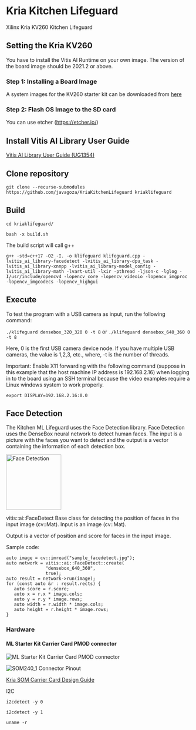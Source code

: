 # Kria Kitchen Lifeguard
Xilinx Kria KV260 Kitchen Lifeguard

## Setting the Kria KV260
You have to install the Vitis AI Runtime on your own image. The version of the board image should be 2021.2 or above.


### Step 1: Installing a Board Image
A system images for the KV260 starter kit can be downloaded from [here](https://login.xilinx.com/app/xilinxinc_f5awsprod_1/exknv8ms950lm0Ldh0x7/sso/saml)

### Step 2: Flash OS Image to the SD card
You can use etcher (https://etcher.io/)


## Install Vitis AI Library User Guide

[Vitis AI Library User Guide (UG1354)](https://docs.xilinx.com/r/en-US/ug1354-xilinx-ai-sdk/Introduction)

## Clone repository
```
git clone --recurse-submodules https://github.com/javagoza/KriaKitchenLifeguard kriaklifeguard
```
## Build
```
cd kriaklifeguard/
```
```
bash -x build.sh
```
The build script will call g++

```
g++ -std=c++17 -O2 -I. -o klifeguard klifeguard.cpp -lvitis_ai_library-facedetect -lvitis_ai_library-dpu_task -lvitis_ai_library-xnnpp -lvitis_ai_library-model_config -lvitis_ai_library-math -lvart-util -lxir -pthread -ljson-c -lglog -I/usr/include/opencv4 -lopencv_core -lopencv_videoio -lopencv_imgproc -lopencv_imgcodecs -lopencv_highgui
```

## Execute
To test the program with a USB camera as input, run the following command:

```./klifeguard densebox_320_320 0 -t 8```
or
```./klifeguard densebox_640_360 0 -t 8```

Here, 0 is the first USB camera device node. If you have multiple USB cameras, the value is 1,2,3, etc., where, -t is the number of threads.

Important: Enable X11 forwarding with the following command (suppose in this example that the host machine IP address is 192.168.2.16) when logging in to the board using an SSH terminal because the video examples require a Linux windows system to work properly.

```export DISPLAY=192.168.2.16:0.0```


## Face Detection
The Kitchen ML Lifeguard uses the Face Detection library.
Face Detection uses the DenseBox neural network to detect human faces. The input is a picture with the faces you want to detect and the output is a vector containing the information of each detection box. 

<img src="images/facedetect.jpg" alt="Face Detection" width="150"/>


vitis::ai::FaceDetect
Base class for detecting the position of faces in the input image (cv::Mat).
Input is an image (cv::Mat).

Output is a vector of position and score for faces in the input image.

Sample code:

```
auto image = cv::imread("sample_facedetect.jpg");
auto network = vitis::ai::FaceDetect::create(
               "densebox_640_360",
               true);
auto result = network->run(image);
for (const auto &r : result.rects) {
   auto score = r.score;
   auto x = r.x * image.cols;
   auto y = r.y * image.rows;
   auto width = r.width * image.cols;
   auto height = r.height * image.rows;
}
```

### Hardware

#### ML Starter Kit Carrier Card PMOD connector

![ML Starter Kit Carrier Card PMOD connector](images/pmodconnector.jpg)

![SOM240_1 Connector Pinout](images/som240_1connectorpinout.jpg)

[Kria SOM Carrier Card Design Guide](https://www.xilinx.com/support/documentation/user_guides/som/ug1091-carrier-card-design.pdf)


I2C

[](https://github.com/Xilinx/embeddedsw/tree/master/XilinxProcessorIPLib/drivers/iic)

`i2cdetect -y 0`

`i2cdetect -y 1`

`uname -r`

